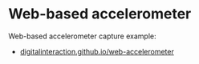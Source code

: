# Web-based accelerometer

Web-based accelerometer capture example:

  * [digitalinteraction.github.io/web-accelerometer](https://digitalinteraction.github.io/web-accelerometer/)

<!--
Minimal data capture example in [`docs/test.html`](https://digitalinteraction.github.io/web-accelerometer/test.html).

To build (does not work on newer versions of node, but works on node 8.17.0): `npm run build` 
-->
